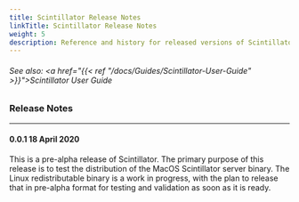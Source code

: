 ```yaml
---
title: Scintillator Release Notes
linkTitle: Scintillator Release Notes
weight: 5
description: Reference and history for released versions of Scintillator.
---
```

<!-- generated file, please edit the original .schelp file(in the Scintillator repository) and then run schelpToMarkDown.scdscript to regenerate. -->
###### See also: <a href="{{< ref "/docs/Guides/Scintillator-User-Guide" >}}">Scintillator User Guide</a> 



### Release Notes
---



#### 0.0.1 18 April 2020



This is a pre-alpha release of Scintillator. The primary purpose of this release is to test the distribution of the MacOS Scintillator server binary. The Linux redistributable binary is a work in progress, with the plan to release that in pre-alpha format for testing and validation as soon as it is ready.

